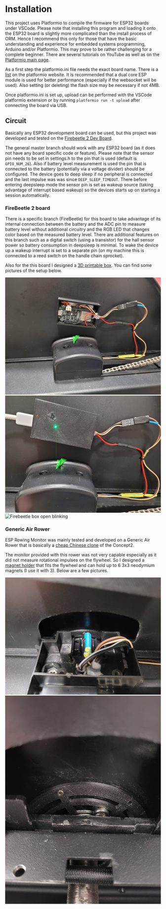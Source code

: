 # Installation

This project uses Platformio to compile the firmware for ESP32 boards under VSCode. Please note that installing this program and loading it onto the ESP32 board is slightly more complicated than the install process of ORM. Hence I recommend this only for those that have the basic understanding and experience for embedded systems programming, Arduino and/or Platformio. This may prove to be rather challenging for a complete beginner. There are several tutorials on YouTube as well as on the [Platformio main page](https://platformio.org/).

As a first step the platformio.ini file needs the exact board name. There is a [list](https://docs.platformio.org/en/latest/boards/index.html#espressif-32) on the platformio website. It is recommended that a dual core ESP module is used for better performance (especially if the websocket will be used). Also setting (or deleting) the flash size may be necessary if not 4MB.

Once platformio.ini is set up, upload can be performed with the VSCode platformio extension or by running `platformio run -t upload` after connecting the board via USB.

## Circuit

Basically any ESP32 development board can be used, but this project was developed and tested on the [Firebeetle 2 Dev Board](https://www.dfrobot.com/product-2231.html).

The general master branch should work with any ESP32 board (as it does not have any board specific code or feature). Please note that the sensor pin needs to be set in settings.h to the pin that is used (default is `GPIO_NUM_26`). Also if battery level measurement is used the pin that is connected to the battery (potentially via a voltage divider) should be configured. The device goes to deep sleep if no peripheral is connected and the last impulse was was since `DEEP_SLEEP_TIMEOUT`. There before entering deepsleep mode the sensor pin is set as wakeup source (taking advantage of interrupt based wakeup) so the devices starts up on starting a session automatically.

### FireBeetle 2 board

There is a specific branch (FireBeetle) for this board to take advantage of its internal connection between the battery and the ADC pin to measure battery level without additional circuitry and the RGB LED that changes color based on the measured battery level. There are additional features on this branch such as a digital switch (using a transistor) for the hall sensor power so battery consumption in deepsleep is minimal. To wake the device up a wakeup interrupt is set to a separate pin (on my machine this is connected to a reed switch on the handle chain sprocket).

Also for the this board I designed a [3D printable box](https://www.printables.com/model/441912-firebeetle-2-esp32-e-box-for-esp-rowing-monitor). You can find some pictures of the setup below.

![Firebeetle box open](imgs/firebeetle-box-open.jpg)
![Firebeetle box closed](imgs/firebeetle-box-closed.jpg)
![Firebeetle box open blinking](imgs/firebeetle-box-open-blink.jpg)

### Generic Air Rower

ESP Rowing Monitor was mainly tested and developed on a Generic Air Rower that is basically a [cheap Chinese clone](https://www.aliexpress.com/item/1005002302662579.html) of the Concept2.

The monitor provided with this rower was not very capable especially as it did not measure rotational impulses on the flywheel. So I designed a [magnet holder](https://www.printables.com/model/442340-generic-air-rower-flywheel-magnet-holder) that fits the flywheel and can hold up to 6 3x3 neodymium magnets (I use it with 3). Below are a few pictures.

![Manget holder 1](imgs/magnet-holder-bracket-1.jpg)
![Manget holder 2](imgs/magnet-holder-bracket-2.jpg)

